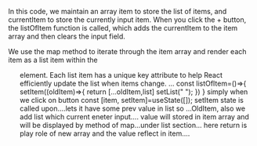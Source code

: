 In this code, we maintain an array item to store the list of items, and currentItem to store the currently input item. When you click the + button, the listOfItem function is called, which adds the currentItem to the item array and then clears the input field.

We use the map method to iterate through the item array and render each item as a list item within the <ol> element. Each list item has a unique key attribute to help React efficiently update the list when items change.
...
const listOfItem=()=>{
  setItem((oldItem)=>{
    return [...oldItem,list]
    setList(" ");
  })
}
simply when we click on button 
const [item, setItem]=useState([]);
setItem state is called upon....lets it have some prev value in list
so ...OldItem, also we add list which current eneter input....
value will stored in item array and will be displayed by method of map...under list section...
here return is play role of new array and the value reflect in item....